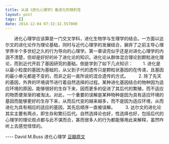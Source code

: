 ```yaml
---
title: 从读《进化心理学》看进化的随机性
layout: post
tags: []
date: 2014-12-04 07:32:32.557000
---
```

　　进化心理学应该算是一门交叉学科，进化生物学与生理学的结合。一方面以达尔文的进化论作为理论基础，同时与近代心理学的发展结合，摒弃了之前主导心理学界半个多世纪之久的行为导向的心理学。第一章读完似乎还是对进化心理学的内涵不清楚，但却是好好的补了进化论的知识。进化论从群体混合理论到颗粒进化理论，而到近代开启了基因研究的基础。倒是学到了如下几点知识： 
　　1. 进化是以最小粒度的基因为基础的，从父到子代的遗传只是颗粒状基因的在传递，且基因的最小单元都是不变的，而非之前一直所说的混合遗传的方式。 
　　2. 除了先天的基因，外界的环境调节进行着自然选择的过程。某种进化基因结合的物种因为适应环境的原因，能够很好的生存下来，因而更多的促进了其后代的繁殖，而不适应的物质便渐渐的被淘汰。对此，一个重要的误解是某种物种是因为具有适应环境的基因而能够更好的生存下来，从而后代变的越来越多，而不是因为适应环境，从而进化为具有相应的适应的基因，其先后顺序一直被误解。 
　　3. 达尔文的进化论其实主要有两点，即生存和繁衍后代。自然选择论也好，性选择也好，包括后代的心理学的理论观点都与此不谋而合，甚而很多人的行为都能够用此来解释，虽然咋听上去感觉怪怪的。 

---- David M.Buss  进化心理学
[豆瓣原文](http://book.douban.com/review/6742692/)
